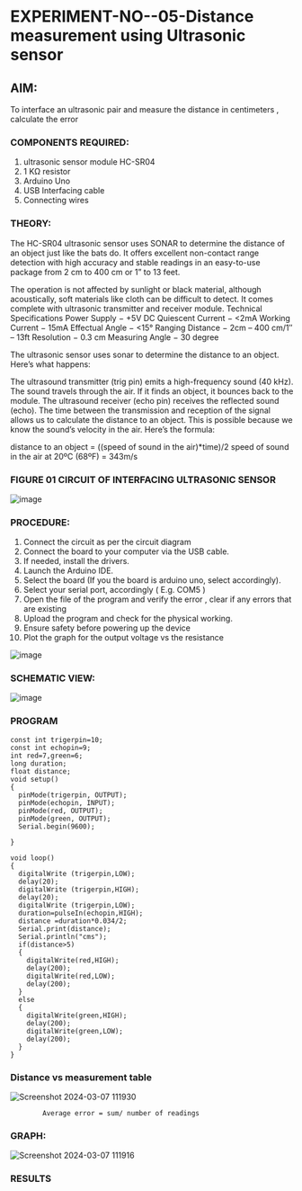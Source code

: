 # EXPERIMENT-NO--05-Distance measurement using Ultrasonic sensor

## AIM: 
To interface an ultrasonic pair and measure the distance in centimeters , calculate the error
 
### COMPONENTS REQUIRED:
1.	ultrasonic sensor module HC-SR04
2.	1 KΩ resistor 
3.	Arduino Uno 
4.	USB Interfacing cable 
5.	Connecting wires 


### THEORY: 
The HC-SR04 ultrasonic sensor uses SONAR to determine the distance of an object just like the bats do. It offers excellent non-contact range detection with high accuracy and stable readings in an easy-to-use package from 2 cm to 400 cm or 1” to 13 feet.

The operation is not affected by sunlight or black material, although acoustically, soft materials like cloth can be difficult to detect. It comes complete with ultrasonic transmitter and receiver module.
Technical Specifications
Power Supply − +5V DC
Quiescent Current − <2mA
Working Current − 15mA
Effectual Angle − <15°
Ranging Distance − 2cm – 400 cm/1″ – 13ft
Resolution − 0.3 cm
Measuring Angle − 30 degree

The ultrasonic sensor uses sonar to determine the distance to an object. Here’s what happens:

The ultrasound transmitter (trig pin) emits a high-frequency sound (40 kHz).
The sound travels through the air. If it finds an object, it bounces back to the module.
The ultrasound receiver (echo pin) receives the reflected sound (echo).
The time between the transmission and reception of the signal allows us to calculate the distance to an object. This is possible because we know the sound’s velocity in the air. Here’s the formula:

distance to an object = ((speed of sound in the air)*time)/2
speed of sound in the air at 20ºC (68ºF) = 343m/s

### FIGURE 01 CIRCUIT OF INTERFACING ULTRASONIC SENSOR 


![image](https://user-images.githubusercontent.com/36288975/166430594-5adb4ca9-5a42-4781-a7e6-7236b3766a85.png)



### PROCEDURE:
1.	Connect the circuit as per the circuit diagram 
2.	Connect the board to your computer via the USB cable.
3.	If needed, install the drivers.
4.	Launch the Arduino IDE.
5.	Select the board (If you the board is arduino uno, select accordingly).
6.	Select your serial port, accordingly ( E.g. COM5 )
7.	Open the file of the program  and verify the error , clear if any errors that are existing 
8.	Upload the program and check for the physical working. 
9.	Ensure safety before powering up the device 
10.	Plot the graph for the output voltage vs the resistance


![image](https://github.com/suriyaraj23014049/Experiment--04-Interfacing-digital-output-with-arduino-ultrasonic-sensor/assets/151116233/818164b9-da79-477b-bdd0-c0de4d3bfcdc)

### SCHEMATIC VIEW:

![image](https://github.com/suriyaraj23014049/Experiment--04-Interfacing-digital-output-with-arduino-ultrasonic-sensor/assets/151116233/a6c300fb-a334-4091-a2fe-d8dd50bbf5f1)




### PROGRAM 

```
const int trigerpin=10;
const int echopin=9;
int red=7,green=6;
long duration;
float distance;
void setup()
{
  pinMode(trigerpin, OUTPUT);
  pinMode(echopin, INPUT);
  pinMode(red, OUTPUT);
  pinMode(green, OUTPUT);
  Serial.begin(9600);

}

void loop()
{
  digitalWrite (trigerpin,LOW);
  delay(20);
  digitalWrite (trigerpin,HIGH);
  delay(20);
  digitalWrite (trigerpin,LOW);
  duration=pulseIn(echopin,HIGH);
  distance =duration*0.034/2;
  Serial.print(distance);
  Serial.println("cms");
  if(distance>5)
  {
    digitalWrite(red,HIGH);
    delay(200);
    digitalWrite(red,LOW);
    delay(200);
  }
  else
  {
    digitalWrite(green,HIGH);
    delay(200);
    digitalWrite(green,LOW);
    delay(200);
  }
}
```






### Distance vs measurement table 

![Screenshot 2024-03-07 111930](https://github.com/suriyaraj23014049/Experiment--04-Interfacing-digital-output-with-arduino-ultrasonic-sensor/assets/151116233/6d475d8b-5404-442f-b416-51f294c3c18b)

  				
			Average error = sum/ number of readings


### GRAPH:

![Screenshot 2024-03-07 111916](https://github.com/suriyaraj23014049/Experiment--04-Interfacing-digital-output-with-arduino-ultrasonic-sensor/assets/151116233/a0044d12-492e-468d-82b9-889e79ffa194)




			
 
			
			
			


			
			
			
			
			 
 








### RESULTS



 

